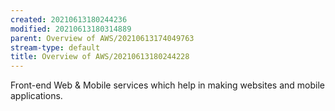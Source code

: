 ```yaml
---
created: 20210613180244236
modified: 20210613180314889
parent: Overview of AWS/20210613174049763
stream-type: default
title: Overview of AWS/20210613180244228
---
```

Front-end Web & Mobile services which help in making websites and mobile applications.
